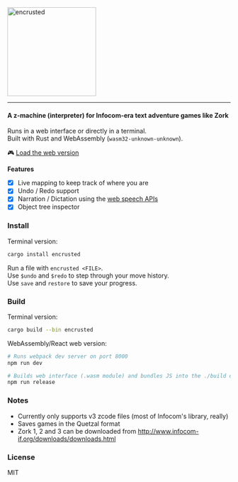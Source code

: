 <img src="https://demille.github.io/encrusted/src/img/name.svg" alt="encrusted" width="200px;"/>

---

#### A z-machine (interpreter) for Infocom-era text adventure games like Zork

Runs in a web interface or directly in a terminal.  
Built with Rust and WebAssembly (`wasm32-unknown-unknown`).

🎮 [Load the web version][web]

**Features**
- [x] Live mapping to keep track of where you are
- [x] Undo / Redo support
- [x] Narration / Dictation using the [web speech APIs][APIs]
- [x] Object tree inspector

[web]: https://sterlingdemille.com/encrusted
[APIs]: https://developer.mozilla.org/en-US/docs/Web/API/Web_Speech_API

### Install
Terminal version:

```sh
cargo install encrusted
```

Run a file with `encrusted <FILE>`.  
Use `$undo` and `$redo` to step through your move history.  
Use `save` and `restore` to save your progress.

### Build
Terminal version:

```sh
cargo build --bin encrusted
```

WebAssembly/React web version:

```sh
# Runs webpack dev server on port 8000
npm run dev

# Builds web interface (.wasm module) and bundles JS into the ./build directory
npm run release
```

### Notes
- Currently only supports v3 zcode files (most of Infocom's library, really)
- Saves games in the Quetzal format
- Zork 1, 2 and 3 can be downloaded from http://www.infocom-if.org/downloads/downloads.html

### License
MIT
